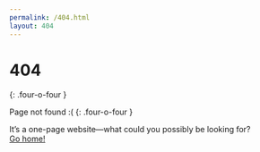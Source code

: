 ```yaml
---
permalink: /404.html
layout: 404
---
```


# 404
{: .four-o-four }

Page not found :(
{: .four-o-four }

It’s a one-page website—what could you possibly be looking for?  
[Go home!](/)